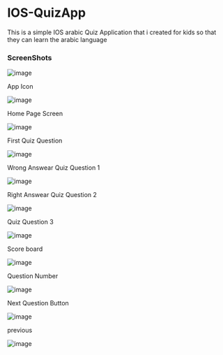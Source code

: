 # IOS-QuizApp

This is a simple IOS arabic Quiz Application that i created for kids so that they can learn the arabic language

### ScreenShots


![image](https://user-images.githubusercontent.com/15992710/40520139-fc6adc84-5fbb-11e8-8291-6e459865897d.png)


App Icon

![image](https://user-images.githubusercontent.com/15992710/40520565-c956276a-5fbe-11e8-9f1c-b341c5510877.png)

Home Page Screen

![image](https://user-images.githubusercontent.com/15992710/40520044-2b12f40a-5fbb-11e8-929a-839e544e7ba6.png)

First Quiz Question

![image](https://user-images.githubusercontent.com/15992710/40520841-4298fd2c-5fc0-11e8-94d6-17921b6768e5.png)

Wrong Answear Quiz Question 1

![image](https://user-images.githubusercontent.com/15992710/40520908-9d9aa87e-5fc0-11e8-9992-75d322b7ba04.png)

Right Answear Quiz Question 2

![image](https://user-images.githubusercontent.com/15992710/40521014-3b9c3f74-5fc1-11e8-82c9-ed8fb11f02a6.png)

Quiz Question 3

![image](https://user-images.githubusercontent.com/15992710/40521067-97e8cc8e-5fc1-11e8-8998-dbfc1ea9a4b8.png)

Score board 

![image](https://user-images.githubusercontent.com/15992710/40575667-ea800190-60e0-11e8-8425-6a3bdc7c659c.png)

Question Number

![image](https://user-images.githubusercontent.com/15992710/40575670-048d791e-60e1-11e8-9d2e-c6ba728ea644.png)

Next Question Button

![image](https://user-images.githubusercontent.com/15992710/40575684-5caaf8d8-60e1-11e8-9bb8-c927c2e9187c.png)

previous

![image](https://user-images.githubusercontent.com/15992710/40575684-5caaf8d8-60e1-11e8-9bb8-c927c2e9187c.png)
